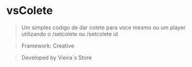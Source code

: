 # vsColete

> Um simples codigo de dar colete para voce mesmo ou um player utilizando o /setcolete ou /setcolete id

> Framework: Creative

> Developed by Vieira`s Store
